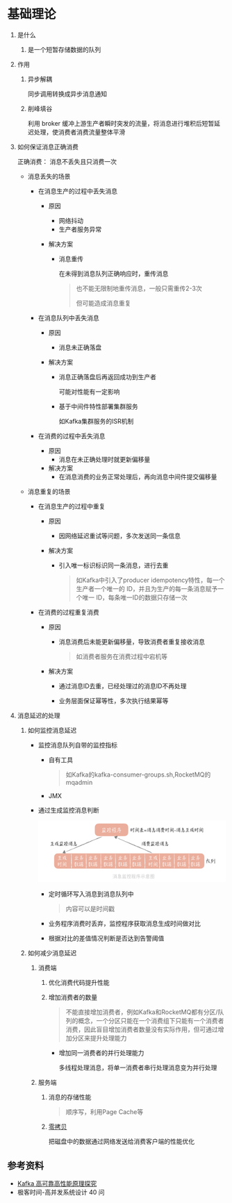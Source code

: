 # 基础理论

1. 是什么

   1. 是一个短暂存储数据的队列

2. 作用

   1. 异步解耦

      同步调用转换成异步消息通知

   2. 削峰填谷

      利用 broker 缓冲上游生产者瞬时突发的流量，将消息进行堆积后短暂延迟处理，使消费者消费流量整体平滑

3. 如何保证消息正确消费

   正确消费： 消息不丢失且只消费一次

   * 消息丢失的场景

     * 在消息生产的过程中丢失消息

       * 原因

         * 网络抖动
         * 生产者服务异常

       * 解决方案

         * 消息重传

           在未得到消息队列正确响应时，重传消息

           > 也不能无限制地重传消息，一般只需重传2-3次
           >
           > 但可能造成消息重复

     * 在消息队列中丢失消息

       * 原因

         * 消息未正确落盘

       * 解决方案

         * 消息正确落盘后再返回成功到生产者

           可能对性能有一定影响

         * 基于中间件特性部署集群服务

           如Kafka集群服务的ISR机制

     * 在消费的过程中丢失消息

       * 原因
         * 消息在未正确处理时就更新偏移量
       * 解决方案
         * 在消息消费的业务正常处理后，再向消息中间件提交偏移量

   * 消息重复的场景

     * 在消息生产的过程中重复

       * 原因

         * 因网络延迟重试等问题，多次发送同一条信息

       * 解决方案

         * 引入唯一标识标识同一条消息，进行去重

           >  如Kafka中引入了producer idempotency特性，每一个生产者一个唯一的 ID，并且为生产的每一条消息赋予一个唯一 ID，每条唯一ID的数据只存储一次

     * 在消费的过程重复消费

       * 原因

         * 消息消费后未能更新偏移量，导致消费者重复接收消息

           > 如消费者服务在消费过程中宕机等

       * 解决方案

         * 通过消息ID去重，已经处理过的消息ID不再处理

         * 业务层面保证幂等性，多次执行结果幂等

4. 消息延迟的处理

   1. 如何监控消息延迟

      * 监控消息队列自带的监控指标

        * 自有工具

          >  如Kafka的kafka-consumer-groups.sh,RocketMQ的mqadmin

        * JMX

      * 通过生成监控消息判断

        ![monitor](消息中间件基础理论.assets/monitor.jpeg)

        * 定时循环写入消息到消息队列中

          > 内容可以是时间戳

        * 业务程序消费时丢弃，监控程序获取消息生成时间做对比

        * 根据对比的差值情况判断是否达到告警阈值

   2. 如何减少消息延迟

      1. 消费端

         1. 优化消费代码提升性能

         2. 增加消费者的数量

            > 不能直接增加消费者，例如Kafka和RocketMQ都有分区/队列的概念，一个分区只能在一个消费组下只能有一个消费者消费，因此盲目增加消费者数量没有实际作用，但可通过增加分区来提升处理能力

            * 增加同一消费者的并行处理能力

              多线程处理消息，将单一消费者串行处理消息变为并行处理

      2. 服务端

         1. 消息的存储性能

            > 顺序写，利用Page Cache等

         2. [零拷贝](../3-操作系统/零拷贝.md)
      
            把磁盘中的数据通过网络发送给消费客户端的性能优化










## 参考资料

* [Kafka 高可靠高性能原理探究](https://mp.weixin.qq.com/s/_g11mmmQse6KrkUE8x4abQ)
* 极客时间-高并发系统设计 40 问 